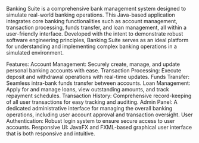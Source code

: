 Banking Suite is a comprehensive bank management system designed to simulate real-world banking operations. This Java-based application integrates core banking functionalities such as account management, transaction processing, funds transfer, and loan management, all within a user-friendly interface. Developed with the intent to demonstrate robust software engineering principles, Banking Suite serves as an ideal platform for understanding and implementing complex banking operations in a simulated environment.

Features:
Account Management: Securely create, manage, and update personal banking accounts with ease.
Transaction Processing: Execute deposit and withdrawal operations with real-time updates.
Funds Transfer: Seamless intra-bank funds transfer between accounts.
Loan Management: Apply for and manage loans, view outstanding amounts, and track repayment schedules.
Transaction History: Comprehensive record-keeping of all user transactions for easy tracking and auditing.
Admin Panel: A dedicated administrative interface for managing the overall banking operations, including user account approval and transaction oversight.
User Authentication: Robust login system to ensure secure access to user accounts.
Responsive UI: JavaFX and FXML-based graphical user interface that is both responsive and intuitive.

